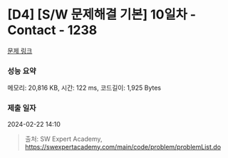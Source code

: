 # [D4] [S/W 문제해결 기본] 10일차 - Contact - 1238 

[문제 링크](https://swexpertacademy.com/main/code/problem/problemDetail.do?contestProbId=AV15B1cKAKwCFAYD) 

### 성능 요약

메모리: 20,816 KB, 시간: 122 ms, 코드길이: 1,925 Bytes

### 제출 일자

2024-02-22 14:10



> 출처: SW Expert Academy, https://swexpertacademy.com/main/code/problem/problemList.do